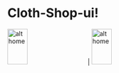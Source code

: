 # Cloth-Shop-ui!
<img src="https://user-images.githubusercontent.com/68494371/219843872-6dd24b8b-492e-484d-946a-d9ef35e32788.png" alt="alt home" style="width:30%;height:80;margin-right: 25px"> | 
<img src="https://user-images.githubusercontent.com/68494371/219843876-9eafe89f-ff41-42ce-afb4-e8a313218576.png" alt="alt home" style="width:30%;height:80">
